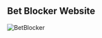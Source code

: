 ## Bet Blocker Website

<img src="https://github.com/user-attachments/assets/5db91b6a-9155-4eae-b241-98f359878992" witdh="100%" alt="BetBlocker" />
